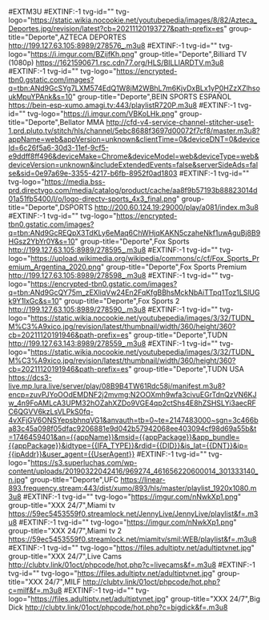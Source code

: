 #EXTM3U
#EXTINF:-1 tvg-id="" tvg-logo="https://static.wikia.nocookie.net/youtubepedia/images/8/82/Azteca_Deportes.jpg/revision/latest?cb=20211120193727&path-prefix=es" group-title="Deporte",AZTECA DEPORTES
http://199.127.63.105:8989/278576_.m3u8
#EXTINF:-1 tvg-id="" tvg-logo="https://i.imgur.com/BZijfKh.png" group-title="Deporte",Billiard TV (1080p)
https://1621590671.rsc.cdn77.org/HLS/BILLIARDTV.m3u8
#EXTINF:-1 tvg-id="" tvg-logo="https://encrypted-tbn0.gstatic.com/images?q=tbn:ANd9GcSYg7LXM574EdQ1W8jM2WBhL7m6KjvDxBLx1yP0HZzXZlhsoukMpuYPAnk&s=10" group-title="Deporte",BEIN SPORTS ESPAÑOL
https://bein-esp-xumo.amagi.tv:443/playlistR720P.m3u8
#EXTINF:-1 tvg-id="" tvg-logo="https://i.imgur.com/VBKoLHk.png" group-title="Deporte",Bellator MMA
http://cfd-v4-service-channel-stitcher-use1-1.prd.pluto.tv/stitch/hls/channel/5ebc8688f3697d00072f7cf8/master.m3u8?appName=web&appVersion=unknown&clientTime=0&deviceDNT=0&deviceId=6c26f5a6-30d3-11ef-9cf5-e9ddff8ff496&deviceMake=Chrome&deviceModel=web&deviceType=web&deviceVersion=unknown&includeExtendedEvents=false&serverSideAds=false&sid=0e97a69e-3355-4217-b6fb-8952f0ad1803
#EXTINF:-1 tvg-id="" tvg-logo="https://media.bss-prd.directvgo.com/media/catalog/product/cache/aa8f9b57193b88823014d01a51fb5400/l/o/logo-directv-sports_4x3_final.png" group-title="Deporte",DSPORTS
http://200.60.124.19:29000/play/a081/index.m3u8
#EXTINF:-1 tvg-id="" tvg-logo="https://encrypted-tbn0.gstatic.com/images?q=tbn:ANd9GcREQpX3TdKLy6eMaq6ChWHjqKAKN5czaheNkf1uwAguBj8B9HGsz2YbYr0Y&s=10" group-title="Deporte",Fox Sports
http://199.127.63.105:8989/278595_.m3u8
#EXTINF:-1 tvg-id="" tvg-logo="https://upload.wikimedia.org/wikipedia/commons/c/cf/Fox_Sports_Premium_Argentina_2020.png" group-title="Deporte",Fox Sports Premium
http://199.127.63.105:8989/278598_.m3u8
#EXTINF:-1 tvg-id="" tvg-logo="https://encrypted-tbn0.gstatic.com/images?q=tbn:ANd9GcQY75m_zEXliqVw24En2FqKfgBBhsMckNbAiTTpq1Toz1LSlUGk9Y1lxGc&s=10" group-title="Deporte",Fox Sports 2
http://199.127.63.105:8989/278590_.m3u8
#EXTINF:-1 tvg-id="" tvg-logo="https://static.wikia.nocookie.net/youtubepedia/images/3/32/TUDN_M%C3%A9xico.jpg/revision/latest/thumbnail/width/360/height/360?cb=20211120191946&path-prefix=es" group-title="Deporte",TUDN
http://199.127.63.143:8989/278559_.m3u8
#EXTINF:-1 tvg-id="" tvg-logo="https://static.wikia.nocookie.net/youtubepedia/images/3/32/TUDN_M%C3%A9xico.jpg/revision/latest/thumbnail/width/360/height/360?cb=20211120191946&path-prefix=es" group-title="Deporte",TUDN USA
https://dcs3-live.mp.lura.live/server/play/08B9B4TW61Rdc58j/manifest.m3u8?encp=zuvPJYoOOdEMDNF2j2mvmg:N2OOXmh9wfa3civuEGrTdnQzVN6KJw_4n9FoAMLcA3UPM32hOZahXZDo9VGE4qp2ctShs4E8hZSHSLYi3aecRFC6QGVV6kzLsVLPkS0fq-4vXFjGV6ONSYepsbhnqVG1&anvauth=tb=0~te=2147483000~sgn=3c466ba83c45a098f05dfac9206881e9d042b57942068ee403094cf98d69a55b&t=1746459401&an={{appName}}&msid={{appPackage}}&app_bundle={{appPackage}}&idtype={{IFA_TYPE}}&rdid={{DID}}&is_lat={{DNT}}&ip={{ipAddr}}&user_agent={{UserAgent}}
#EXTINF:-1 tvg-id="" tvg-logo="https://s3.superluchas.com/wp-content/uploads/20190322042416/969274_461656220600014_301333140_n.jpg" group-title="Deporte",UFC
https://linear-893.frequency.stream:443/dist/xumo/893/hls/master/playlist_1920x1080.m3u8
#EXTINF:-1 tvg-id="" tvg-logo="https://imgur.com/nNwkXp1.png" group-title="XXX 24/7",Miami tv
https://59ec5453559f0.streamlock.net/JennyLive/JennyLive/playlist&f=.m3u8
#EXTINF:-1 tvg-id="" tvg-logo="https://imgur.com/nNwkXp1.png" group-title="XXX 24/7",Miami tv 2
https://59ec5453559f0.streamlock.net/miamitv/smil:WEB/playlist&f=.m3u8
#EXTINF:-1 tvg-id="" tvg-logo="https://files.adultiptv.net/adultiptvnet.jpg" group-title="XXX 24/7",Live Cams
http://clubtv.link/01oct/phpcode/hot.php?c=livecams&f=.m3u8
#EXTINF:-1 tvg-id="" tvg-logo="https://files.adultiptv.net/adultiptvnet.jpg" group-title="XXX 24/7",MILF
http://clubtv.link/01oct/phpcode/hot.php?c=milf&f=.m3u8
#EXTINF:-1 tvg-id="" tvg-logo="https://files.adultiptv.net/adultiptvnet.jpg" group-title="XXX 24/7",Big Dick
http://clubtv.link/01oct/phpcode/hot.php?c=bigdick&f=.m3u8
